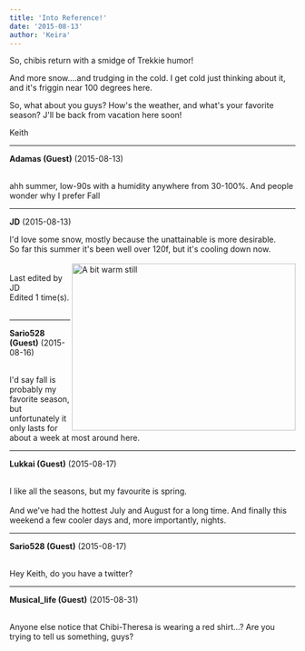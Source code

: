 ```yaml
---
title: 'Into Reference!'
date: '2015-08-13'
author: 'Keira'
---
```


<p>So, chibis return with a smidge of Trekkie humor!</p><p>And more snow....and trudging in the cold. I get cold just thinking about it, and it's friggin near 100 degrees here.</p><p>So, what about you guys? How's the weather, and what's your favorite season? J'll be back from vacation here soon!</p><p>Keith</p>

---
**Adamas (Guest)** (2015-08-13)

<br> ahh summer, low-90s with a humidity anywhere from 30-100%. And people wonder why I prefer Fall<br>

---
**JD** (2015-08-13)

I'd love some snow, mostly because the unattainable is more desirable. <br>So far this summer it's been well over 120f, but it's cooling down now.<br><br><img alt="A bit warm still" src="http://test.wingnetwork.com/pics/warm.jpg" align="right" height="294" hspace="" border="0" vspace="" width="394"><br>Last edited by JD<br>Edited 1 time(s).<br><br>

---
**Sario528 (Guest)** (2015-08-16)

<br> I'd say fall is probably my favorite season, but unfortunately it only lasts for about a week at most around here.

---
**Lukkai (Guest)** (2015-08-17)

<br> I like all the seasons, but my favourite is spring.<br><br>And we've had the hottest July and August for a long time. And finally this weekend a few cooler days and, more importantly, nights.<br>

---
**Sario528 (Guest)** (2015-08-17)

<br> Hey Keith, do you have a twitter?

---
**Musical_life (Guest)** (2015-08-31)

<br> Anyone else notice that Chibi-Theresa is wearing a red shirt...? Are you trying to tell us something, guys?

